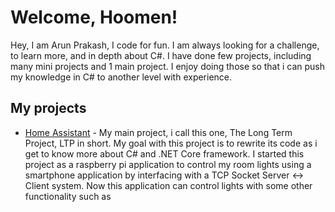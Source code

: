 # Welcome, Hoomen!

Hey, I am Arun Prakash, I code for fun.
I am always looking for a challenge, to learn more, and in depth about C#.
I have done few projects, including many mini projects and 1 main project. I enjoy doing those so that i can push my knowledge in C# to another level with experience.

## My projects

* [Home Assistant](https://github.com/ArunPrakashG/HomeAssistant) - My main project, i call this one, The Long Term Project, LTP in short. My goal with this project is to rewrite its code as i get to know more about C# and .NET Core framework. I started this project as a raspberry pi application to control my room lights using a smartphone application by interfacing with a TCP Socket Server <-> Client system. Now this application can control lights with some other functionality such as 
